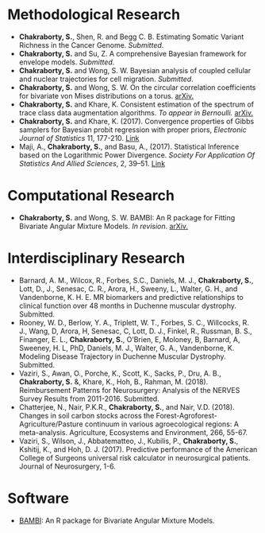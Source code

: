
# Methodological Research
* **Chakraborty, S.**, Shen, R. and Begg C. B. Estimating Somatic Variant Richness in the Cancer Genome. *Submitted*.
* **Chakraborty, S.** and Su, Z. A comprehensive Bayesian framework for envelope models. *Submitted*.
* **Chakraborty, S.** and Wong, S. W.  Bayesian analysis of coupled cellular and nuclear trajectories for cell migration. *Submitted*.
* **Chakraborty, S.** and Wong, S. W. On the circular correlation coefficients for bivariate von Mises distributions on a torus. [arXiv.](https://arxiv.org/abs/1804.08553)
* **Chakraborty, S.** and Khare, K.  Consistent estimation of the spectrum of trace class data augmentation algorithms. *To appear in Bernoulli.* [arXiv.](https://arxiv.org/abs/1711.00572)
* **Chakraborty, S.** and Khare, K. (2017). Convergence properties of Gibbs samplers for Bayesian probit regression with proper priors, *Electronic Journal of Statistics* 11, 177-210. [Link]([https://projecteuclid.org/euclid.ejs/1485939612](https://projecteuclid.org/euclid.ejs/1485939612))
* Maji, A., **Chakraborty, S.**, and Basu, A., (2017). Statistical Inference based on the Logarithmic Power Divergence. *Society For Application Of Statistics And Allied Sciences*, 2, 39–51. [Link]([http://www.sasaa.org/complete_journal/vol2__6.pdf](http://www.sasaa.org/complete_journal/vol2__6.pdf))

# Computational Research
* **Chakraborty, S.** and Wong, S. W. BAMBI: An R package for Fitting Bivariate Angular Mixture Models. *In revision*. [arXiv.](https://arxiv.org/abs/1708.07804)

# Interdisciplinary Research
* Barnard, A. M., Wilcox, R., Forbes, S.C., Daniels, M. J., **Chakraborty, S.**, Lott, D., J., Senesac, C. R., Arora, H., Sweeny, L., Walter, G. H., and Vandenborne, K. H. E. MR biomarkers and predictive relationships to clinical function over 48 months in Duchenne muscular dystrophy. Submitted.
* Rooney, W. D., Berlow, Y. A., Triplett, W. T., Forbes, S. C., Willcocks, R. J., Wang, D, Arora, H, Senesac, C, Lott, D. J., Finkel, R.,  Russman, B. S., Finanger, E. L., **Chakraborty, S.**, O’Brien, E, Moloney, B, Barnard, A, Sweeney, H. L,  PhD, Daniels, M. J., Walter, G. A., Vandenborne, K. Modeling Disease Trajectory in Duchenne Muscular Dystrophy. Submitted.
* Vaziri, S., Awan, O., Porche, K., Scott, K., Sacks, P., Dru, A. B., **Chakraborty, S.** &, Khare, K., Hoh, B., Rahman, M. (2018). Reimbursement Patterns for Neurosurgery: Analysis of the NERVES Survey Results from 2011-2016. Submitted.
* Chatterjee, N., Nair, P.K.R., **Chakraborty, S.**, and Nair, V.D. (2018). Changes in soil carbon stocks across the Forest-Agroforest-Agriculture/Pasture continuum in various agroecological regions: A meta-analysis. Agriculture, Ecosystems and Environment, 266, 55-67.
* Vaziri, S., Wilson, J., Abbatematteo, J., Kubilis, P., **Chakraborty, S.**, Kshitij, K., and Hoh, D. J. (2017). Predictive performance of the American College of Surgeons universal risk calculator in neurosurgical patients. Journal of Neurosurgery, 1-6.

# Software
* [BAMBI]([https://cran.r-project.org/web/packages/BAMBI/index.html](https://cran.r-project.org/web/packages/BAMBI/index.html)): An R package for Bivariate Angular Mixture Models.
